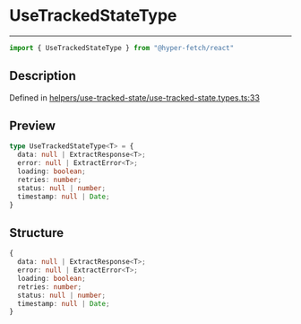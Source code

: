 

# UseTrackedStateType

<div class="api-docs__separator" data-reactroot="">

---

</div><div class="api-docs__import" data-reactroot="">

```ts
import { UseTrackedStateType } from "@hyper-fetch/react"
```

</div><div class="api-docs__section">

## Description

</div><div class="api-docs__description"><span class="api-docs__do-not-parse">



</span></div><p class="api-docs__definition">

Defined in [helpers/use-tracked-state/use-tracked-state.types.ts:33](https://github.com/BetterTyped/hyper-fetch/blob/2ce105c7/packages/react/src/helpers/use-tracked-state/use-tracked-state.types.ts#L33)

</p><div class="api-docs__section">

## Preview

</div><div class="api-docs__preview type">

```ts
type UseTrackedStateType<T> = {
  data: null | ExtractResponse<T>; 
  error: null | ExtractError<T>; 
  loading: boolean; 
  retries: number; 
  status: null | number; 
  timestamp: null | Date; 
}
```

</div><div class="api-docs__section">

## Structure

</div><div class="api-docs__returns">

```ts
{
  data: null | ExtractResponse<T>;
  error: null | ExtractError<T>;
  loading: boolean;
  retries: number;
  status: null | number;
  timestamp: null | Date;
}
```

</div>